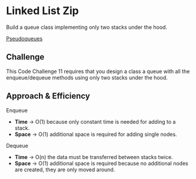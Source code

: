 # Linked List Zip
Build a queue class implementing only two stacks under the hood.

[Pseudoqueues](../../code_challenges/stack_queue_pseudo.py)

## Challenge
This Code Challenge 11 requires that you design a class a queue with all the enqueue/dequeue methods using only two stacks under the hood.

## Approach & Efficiency

Enqueue
- **Time** -> O(1) because only constant time is needed for adding to a stack.
- **Space** -> O(1) additional space is required for adding single nodes.

Dequeue
- **Time** -> O(n) the data must be transferred between stacks twice.
- **Space** -> O(1) additional space is required because no additional nodes are created, they are only moved around.
